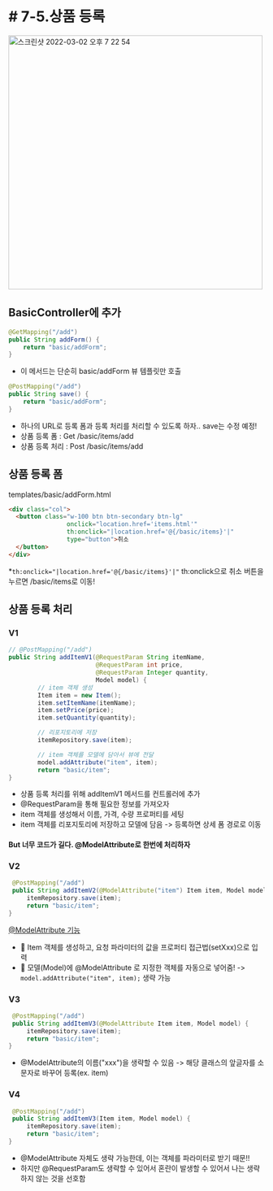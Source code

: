 # # 7-5.상품 등록

<img width="500" alt="스크린샷 2022-03-02 오후 7 22 54" src="https://user-images.githubusercontent.com/97823928/156343788-752064ff-5579-4118-b74a-034d24b2c35a.png">


## BasicController에 추가

```java
@GetMapping("/add")
public String addForm() {
    return "basic/addForm";
}
```
* 이 메서드는 단순히 basic/addForm 뷰 템플릿만 호출

``` java
@PostMapping("/add")
public String save() {
    return "basic/addForm";
}
```

* 하나의 URL로 등록 폼과 등록 처리를 처리할 수 있도록 하자.. save는 수정 예정!
* 상품 등록 폼 : Get /basic/items/add
* 상품 등록 처리 : Post /basic/items/add


## 상품 등록 폼

templates/basic/addForm.html

``` html
<div class="col">
  <button class="w-100 btn btn-secondary btn-lg"
                onclick="location.href='items.html'"
                th:onclick="|location.href='@{/basic/items}'|"
                type="button">취소
  </button>
</div>
```

*```th:onclick="|location.href='@{/basic/items}'|"``` th:onclick으로 취소 버튼을 누르면 /basic/items로 이동!


## 상품 등록 처리

### V1

``` java
// @PostMapping("/add")
public String addItemV1(@RequestParam String itemName,
                        @RequestParam int price,
                        @RequestParam Integer quantity,
                        Model model) {
        // item 객체 생성
        Item item = new Item();
        item.setItemName(itemName);
        item.setPrice(price);
        item.setQuantity(quantity);

        // 리포지토리에 저장
        itemRepository.save(item);

        // item 객체를 모델에 담아서 뷰에 전달
        model.addAttribute("item", item);
        return "basic/item";
}

```

* 상품 등록 처리를 위해 addItemV1 메서드를 컨트롤러에 추가
* @RequestParam을 통해 필요한 정보를 가져오자
* item 객체를 생성해서 이름, 가격, 수량 프로퍼티를 세팅
* item 객체를 리포지토리에 저장하고 모델에 담음 -> 등록하면 상세 폼 경로로 이동

#### But 너무 코드가 길다. @ModelAttribute로 한번에 처리하자

### V2

``` java
 @PostMapping("/add")
 public String addItemV2(@ModelAttribute("item") Item item, Model model) {
     itemRepository.save(item);
     return "basic/item";
}
```

[@ModelAttribute 기능](https://github.com/yaezzin/StudySpring/blob/main/MVC1/6.%20%EC%8A%A4%ED%94%84%EB%A7%81%20MVC%20%EA%B8%B0%EB%B3%B8%20%EA%B8%B0%EB%8A%A5/6.RequestParam2.md)
* 💫 Item 객체를 생성하고, 요청 파라미터의 값을 프로퍼티 접근법(setXxx)으로 입력
* 💫 모델(Model)에 @ModelAttribute 로 지정한 객체를 자동으로 넣어줌! -> ``` model.addAttribute("item", item);``` 생략 가능


### V3
``` java
 @PostMapping("/add")
 public String addItemV3(@ModelAttribute Item item, Model model) {
     itemRepository.save(item);
     return "basic/item";
}
```
* @ModelAttribute의 이름("xxx")을 생략할 수 있음 -> 해당 클래스의 앞글자를 소문자로 바꾸어 등록(ex. item)


### V4
``` java
 @PostMapping("/add")
 public String addItemV3(Item item, Model model) {
     itemRepository.save(item);
     return "basic/item";
}
```
* @ModelAttribute 자체도 생략 가능한데, 이는 객체를 파라미터로 받기 때문!!
* 하지만 @RequestParam도 생략할 수 있어서 혼란이 발생할 수 있어서 나는 생략하지 않는 것을 선호함
